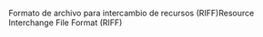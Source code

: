 <span data-ttu-id="706c6-101">Formato de archivo para intercambio de recursos (RIFF)</span><span class="sxs-lookup"><span data-stu-id="706c6-101">Resource Interchange File Format (RIFF)</span></span>